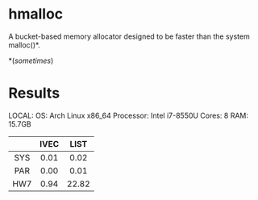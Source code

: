 # hmalloc
A bucket-based memory allocator designed to be faster than the system malloc()\*.

\*(*sometimes*)

# Results

LOCAL:
OS: Arch Linux x86_64
Processor: Intel i7-8550U
Cores: 8
RAM: 15.7GB

|    | IVEC | LIST  |
|:--:|:----:|:-----:|
|SYS | 0.01 |  0.02 |
|PAR | 0.00 |  0.01 |
|HW7 | 0.94 | 22.82 |